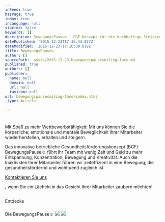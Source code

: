 ```yaml
---
inFeed: true
hasPage: true
inNav: true
inLanguage: null
starred: false
keywords: []
description: BewegungsPause☺   BGF-Konzept für die nachhaltige Steigerung Ihrer Innovationskraft und Umsetzungsstärke
datePublished: '2015-12-23T17:16:43.022Z'
dateModified: '2015-12-23T17:16:38.819Z'
title: BewegungsPause☺
author: []
sourcePath: _posts/2015-12-23-bewegungspausesmiling-face.md
published: true
authors: []
publisher:
  name: null
  domain: null
  url: null
  favicon: null
url: bewegungspausesmiling-face/index.html
_type: Article

---
```

# 

Mit Spaß zu mehr Wettbewerbsfähigkeit: Mit uns können Sie die körperliche, emotionale und mentale Beweglichkeit Ihrer Mitarbeiter wiederherstellen, erhalten und steigern.

Das innovative betriebliche Gesundheitsförderungskonzept (BGF) BewegungsPause☺ führt Ihr Team mit wenig Zeit und Geld zu mehr Entspannung, Konzentration, Bewegung und Kreativität. Auch die Inaktivsten Ihrer Mitarbeiter führen wir zeiteffizient in eine Bewegung, die gesundheitsfördernd und wohltuend zugleich ist.

[Kontaktieren Sie uns][0]

, wenn Sie ein Lächeln in das Gesicht Ihrer Mitarbeiter zaubern möchten!

## 

Entdecke

### 

Die BewegungsPause☺
![](https://the-grid-user-content.s3-us-west-2.amazonaws.com/3e79a50e-af26-42d6-b2f0-0d816b0d35fa.png)
![](https://the-grid-user-content.s3-us-west-2.amazonaws.com/b96e8638-d456-4c8d-9396-d7a3a8e82bdd.png)

[0]: http://bewegungspause.ch/kontakt.html